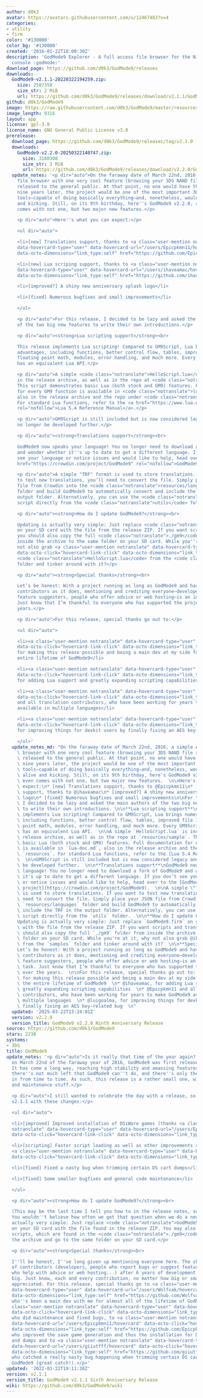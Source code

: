 ```yaml
---
author: d0k3
avatar: https://avatars.githubusercontent.com/u/12467483?v=4
categories:
- utility
- firm
color: '#130000'
color_bg: '#130000'
created: '2016-01-22T18:00:30Z'
description: 'GodMode9 Explorer - A full access file browser for the Nintendo 3DS
  console :godmode:'
download_page: https://github.com/d0k3/GodMode9/releases
downloads:
  GodMode9-v2.1.1-20220322194259.zip:
    size: 2587358
    size_str: 2 MiB
    url: https://github.com/d0k3/GodMode9/releases/download/v2.1.1/GodMode9-v2.1.1-20220322194259.zip
github: d0k3/GodMode9
image: https://raw.githubusercontent.com/d0k3/GodMode9/master/resources/logo.png
image_length: 9316
layout: app
license: gpl-3.0
license_name: GNU General Public License v3.0
prerelease:
  download_page: https://github.com/d0k3/GodMode9/releases/tag/v2.2.0
  downloads:
    GodMode9-v2.2.0-20250322140747.zip:
      size: 3180308
      size_str: 3 MiB
      url: https://github.com/d0k3/GodMode9/releases/download/v2.2.0/GodMode9-v2.2.0-20250322140747.zip
  update_notes: '<p dir="auto">On the faraway date of March 22nd, 2016, a simple ARM9-based
    file browser with one very cool feature (browsing your 3DS NAND file system) was
    released to the general public. At that point, no one would have thought that,
    nine years later, the project would be one of the most important 3DS homebrew
    tools—capable of doing basically everything—and, nonetheless, would still be alive
    and kicking. Still, on its 9th birthday, here''s GodMode9 v2.2.0, and it even
    comes with not one, but two major new features.</p>

    <p dir="auto">Here''s what you can expect:</p>

    <ul dir="auto">

    <li>[new] Translations support, thanks to <a class="user-mention notranslate"
    data-hovercard-type="user" data-hovercard-url="/users/Epicpkmn11/hovercard" data-octo-click="hovercard-link-click"
    data-octo-dimensions="link_type:self" href="https://github.com/Epicpkmn11">@Epicpkmn11</a></li>

    <li>[new] Lua scriping support, thanks to <a class="user-mention notranslate"
    data-hovercard-type="user" data-hovercard-url="/users/ihaveamac/hovercard" data-octo-click="hovercard-link-click"
    data-octo-dimensions="link_type:self" href="https://github.com/ihaveamac">@ihaveamac</a></li>

    <li>[improved?] A shiny new anniversary splash logo</li>

    <li>[fixed] Numerous bugfixes and small improvements</li>

    </ul>

    <p dir="auto">For this release, I decided to be lazy and asked the main authors
    of the two big new features to write their own introductions.</p>

    <p dir="auto"><strong>Lua scripting support</strong><br>

    This release implements Lua scripting! Compared to GM9Script, Lua brings numerous
    advantages, including functions, better control flow, tables, improved file I/O,
    floating point math, modules, error handling, and much more. Every GM9Script feature
    has an equivalent Lua API.</p>

    <p dir="auto">A simple <code class="notranslate">HelloScript.lua</code> is included
    in the release archive, as well as in the repo at <code class="notranslate">resources/sample</code>.
    This script demonstrates basic Lua (both stock and GM9) features. Full documentation
    for every GM9 function is available in <code class="notranslate">lua-doc.md</code>,
    also in the release archive and the repo under <code class="notranslate">resources</code>.
    For standard Lua functions, refer to the <a href="https://www.lua.org/manual/5.4/"
    rel="nofollow">Lua 5.4 Reference Manual</a>.</p>

    <p dir="auto">GM9Script is still included but is now considered legacy and will
    no longer be developed further.</p>

    <p dir="auto"><strong>Translations support</strong><br>

    GodMode9 now speaks your language! You no longer need to download a fork of GodMode9
    and wonder whether it''s up to date to get a different language. If you don’t
    see your language or notice issues and would like to help, head over to the <a
    href="https://crowdin.com/project/GodMode9" rel="nofollow">GodMode9 Crowdin project</a>.</p>

    <p dir="auto">A simple "TRF" format is used to store translations. If you want
    to test new translations, you’ll need to convert the file. Simply place your JSON
    file from Crowdin into the <code class="notranslate">resources/languages</code>
    folder and build GodMode9 to automatically convert and include the TRF in the
    output folder. Alternatively, you can use the <code class="notranslate">transriff.py</code>
    script directly from the <code class="notranslate">utils</code> folder.</p>

    <p dir="auto"><strong>How do I update GodMode9?</strong><br>

    Updating is actually very simple: Just replace <code class="notranslate">GodMode9.firm</code>
    on your SD card with the file from the release ZIP. If you want scripts and translations,
    you should also copy the full <code class="notranslate">./gm9</code> folder from
    inside the archive to the same folder on your SD card. While you''re at it, why
    not also grab <a class="user-mention notranslate" data-hovercard-type="user" data-hovercard-url="/users/ihaveamac/hovercard"
    data-octo-click="hovercard-link-click" data-octo-dimensions="link_type:self" href="https://github.com/ihaveamac">@ihaveamac</a>’s
    <code class="notranslate">HelloScript.lua</code> from the <code class="notranslate">samples</code>
    folder and tinker around with it?</p>

    <p dir="auto"><strong>Special thanks</strong><br>

    Let’s be honest: With a project running as long as GodMode9 and having as many
    contributors as it does, mentioning and crediting everyone—developers, bug reporters,
    feature suggesters, people who offer advice or web hosting—is an impossible task.
    Just know that I’m thankful to everyone who has supported the project over the
    years.</p>

    <p dir="auto">For this release, special thanks go out to:</p>

    <ul dir="auto">

    <li><a class="user-mention notranslate" data-hovercard-type="user" data-hovercard-url="/users/Wolfvak/hovercard"
    data-octo-click="hovercard-link-click" data-octo-dimensions="link_type:self" href="https://github.com/Wolfvak">@Wolfvak</a>,
    for making this release possible and being a main dev at my side for almost the
    entire lifetime of GodMode9</li>

    <li><a class="user-mention notranslate" data-hovercard-type="user" data-hovercard-url="/users/ihaveamac/hovercard"
    data-octo-click="hovercard-link-click" data-octo-dimensions="link_type:self" href="https://github.com/ihaveamac">@ihaveamac</a>,
    for adding Lua support and greatly expanding scripting capabilities</li>

    <li><a class="user-mention notranslate" data-hovercard-type="user" data-hovercard-url="/users/Epicpkmn11/hovercard"
    data-octo-click="hovercard-link-click" data-octo-dimensions="link_type:self" href="https://github.com/Epicpkmn11">@Epicpkmn11</a>
    and all translation contributors, who have been working for years to make GodMode9
    available in multiple languages</li>

    <li><a class="user-mention notranslate" data-hovercard-type="user" data-hovercard-url="/users/luigoalma/hovercard"
    data-octo-click="hovercard-link-click" data-octo-dimensions="link_type:self" href="https://github.com/luigoalma">@luigoalma</a>,
    for improving things for devkit users by finally fixing an AES key-related bug</li>

    </ul>'
  update_notes_md: "On the faraway date of March 22nd, 2016, a simple ARM9-based file\
    \ browser with one very cool feature (browsing your 3DS NAND file system) was\
    \ released to the general public. At that point, no one would have thought that,\
    \ nine years later, the project would be one of the most important 3DS homebrew\
    \ tools—capable of doing basically everything—and, nonetheless, would still be\
    \ alive and kicking. Still, on its 9th birthday, here's GodMode9 v2.2.0, and it\
    \ even comes with not one, but two major new features.  \n\nHere's what you can\
    \ expect:\n* [new] Translations support, thanks to @Epicpkmn11\n* [new] Lua scriping\
    \ support, thanks to @ihaveamac\n* [improved?] A shiny new anniversary splash\
    \ logo\n* [fixed] Numerous bugfixes and small improvements\n\nFor this release,\
    \ I decided to be lazy and asked the main authors of the two big new features\
    \ to write their own introductions. \n\n**Lua scripting support**\nThis release\
    \ implements Lua scripting! Compared to GM9Script, Lua brings numerous advantages,\
    \ including functions, better control flow, tables, improved file I/O, floating\
    \ point math, modules, error handling, and much more. Every GM9Script feature\
    \ has an equivalent Lua API.  \n\nA simple `HelloScript.lua` is included in the\
    \ release archive, as well as in the repo at `resources/sample`. This script demonstrates\
    \ basic Lua (both stock and GM9) features. Full documentation for every GM9 function\
    \ is available in `lua-doc.md`, also in the release archive and the repo under\
    \ `resources`. For standard Lua functions, refer to the [Lua 5.4 Reference Manual](https://www.lua.org/manual/5.4/).\
    \  \n\nGM9Script is still included but is now considered legacy and will no longer\
    \ be developed further.  \n\n**Translations support**\nGodMode9 now speaks your\
    \ language! You no longer need to download a fork of GodMode9 and wonder whether\
    \ it's up to date to get a different language. If you don’t see your language\
    \ or notice issues and would like to help, head over to the [GodMode9 Crowdin\
    \ project](https://crowdin.com/project/GodMode9).  \n\nA simple \"TRF\" format\
    \ is used to store translations. If you want to test new translations, you’ll\
    \ need to convert the file. Simply place your JSON file from Crowdin into the\
    \ `resources/languages` folder and build GodMode9 to automatically convert and\
    \ include the TRF in the output folder. Alternatively, you can use the `transriff.py`\
    \ script directly from the `utils` folder.  \n\n**How do I update GodMode9?**\n\
    Updating is actually very simple: Just replace `GodMode9.firm` on your SD card\
    \ with the file from the release ZIP. If you want scripts and translations, you\
    \ should also copy the full `./gm9` folder from inside the archive to the same\
    \ folder on your SD card. While you're at it, why not also grab @ihaveamac’s `HelloScript.lua`\
    \ from the `samples` folder and tinker around with it?  \n\n**Special thanks**\n\
    Let’s be honest: With a project running as long as GodMode9 and having as many\
    \ contributors as it does, mentioning and crediting everyone—developers, bug reporters,\
    \ feature suggesters, people who offer advice or web hosting—is an impossible\
    \ task. Just know that I’m thankful to everyone who has supported the project\
    \ over the years.  \n\nFor this release, special thanks go out to:  \n* @Wolfvak,\
    \ for making this release possible and being a main dev at my side for almost\
    \ the entire lifetime of GodMode9  \n* @ihaveamac, for adding Lua support and\
    \ greatly expanding scripting capabilities  \n* @Epicpkmn11 and all translation\
    \ contributors, who have been working for years to make GodMode9 available in\
    \ multiple languages  \n* @luigoalma, for improving things for devkit users by\
    \ finally fixing an AES key-related bug  \n"
  updated: '2025-03-22T13:24:01Z'
  version: v2.2.0
  version_title: GodMode9 v2.2.0 Ninth Anniversary Release
source: https://github.com/d0k3/GodMode9
stars: 2238
systems:
- 3DS
title: GodMode9
update_notes: '<p dir="auto">Is it really that time of the year again? Six years ago,
  on March 22nd of the faraway year of 2016, GodMode9 was first released to the public.
  It has come a long way, reaching high stability and amassing features. Right now,
  there''s not much left that GodMode9 can''t do, and there''s only the odd bug coming
  in from time to time. As such, this release is a rather small one, with only bugfixes
  and maintenance stuff.</p>

  <p dir="auto">I still wanted to celebrate the day with a release, so here is GodMode9
  v2.1.1 with these changes:</p>

  <ul dir="auto">

  <li>[improved] Improved installation of DSiWare games (thanks <a class="user-mention
  notranslate" data-hovercard-type="user" data-hovercard-url="/users/Epicpkmn11/hovercard"
  data-octo-click="hovercard-link-click" data-octo-dimensions="link_type:self" href="https://github.com/Epicpkmn11">@Epicpkmn11</a>)</li>

  <li>[scripting] Faster script loading as well as other improvements and fixes (thanks
  <a class="user-mention notranslate" data-hovercard-type="user" data-hovercard-url="/users/aspargas2/hovercard"
  data-octo-click="hovercard-link-click" data-octo-dimensions="link_type:self" href="https://github.com/aspargas2">@aspargas2</a>)</li>

  <li>[fixed] Fixed a nasty bug when trimming certain DS cart dumps</li>

  <li>[fixed] Some smaller bugfixes and general code maintenance</li>

  </ul>

  <p dir="auto"><strong>How do I update GodMode9?</strong><br>

  (This may be the last time I tell you how to in the release notes, so please remember)
  You wouldn''t believe how often we get that question when we do a new release. It''s
  actually very simple: Just replace <code class="notranslate">GodMode9.firm</code>
  on your SD card with the file found in the release ZIP. You may also want to update
  scripts, which are found in the <code class="notranslate">./gm9</code> folder inside
  the archive and go to the same folder on your SD card.</p>

  <p dir="auto"><strong>Special thanks</strong><br>

  I''ll be honest, I''ve long given up mentioning everyone here. The sheer number
  of contributors (developers, people who report bugs or suggest features, people
  who help with advice or web hosting...) after 6 years of development is just too
  big. Just know, each and every contribution, no matter how big or small is highly
  appreciated. For this release, special thanks go to <a class="user-mention notranslate"
  data-hovercard-type="user" data-hovercard-url="/users/Wolfvak/hovercard" data-octo-click="hovercard-link-click"
  data-octo-dimensions="link_type:self" href="https://github.com/Wolfvak">@Wolfvak</a>,
  who''s been a main dev with me for almost all of the lifetime of GodMode9, to <a
  class="user-mention notranslate" data-hovercard-type="user" data-hovercard-url="/users/aspargas2/hovercard"
  data-octo-click="hovercard-link-click" data-octo-dimensions="link_type:self" href="https://github.com/aspargas2">@aspargas2</a>
  who did maintenance and fixed bugs, to <a class="user-mention notranslate" data-hovercard-type="user"
  data-hovercard-url="/users/Epicpkmn11/hovercard" data-octo-click="hovercard-link-click"
  data-octo-dimensions="link_type:self" href="https://github.com/Epicpkmn11">@Epicpkmn11</a>,
  who improved the save game generation and thus the installation for DSiWare CIAs
  and dumps and to <a class="user-mention notranslate" data-hovercard-type="user"
  data-hovercard-url="/users/giiutfff/hovercard" data-octo-click="hovercard-link-click"
  data-octo-dimensions="link_type:self" href="https://github.com/giiutfff">@giiutfff</a>
  who catched a really nasty bug happening when trimming certain DS cart dumps in
  GodMode9 (great catch!).</p>'
updated: '2022-03-22T19:11:38Z'
version: v2.1.1
version_title: GodMode9 v2.1.1 Sixth Anniversary Release
wiki: https://github.com/d0k3/GodMode9/wiki
---
```

